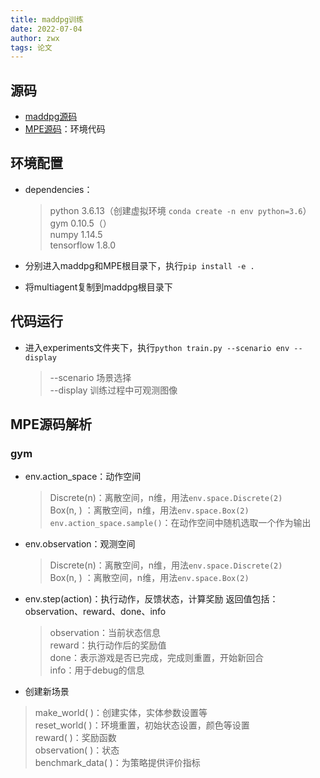 ```yaml
---
title: maddpg训练
date: 2022-07-04
author: zwx
tags: 论文
---
```

## 源码
- [maddpg源码](https://github.com/openai/maddpg)
- [MPE源码](https://github.com/openai/multiagent-particle-envs)：环境代码

## 环境配置
- dependencies：  
	>  python 3.6.13（创建虚拟环境 `conda create -n env python=3.6`）  
	>  gym 0.10.5（）  
	>  numpy 1.14.5  
	>  tensorflow 1.8.0
	
- 分别进入maddpg和MPE根目录下，执行`pip install -e .`
- 将multiagent复制到maddpg根目录下 

## 代码运行
- 进入experiments文件夹下，执行`python train.py --scenario env --display` 

	> --scenario 场景选择  
	> --display 训练过程中可观测图像  	  
	
## MPE源码解析
### gym
- env.action_space：动作空间  

	> Discrete(n)：离散空间，n维，用法`env.space.Discrete(2)`  
	> Box(n, ) ：离散空间，n维，用法`env.space.Box(2)`  
	> `env.action_space.sample()`：在动作空间中随机选取一个作为输出 
- env.observation：观测空间  
	> Discrete(n)：离散空间，n维，用法`env.space.Discrete(2)`  
	> Box(n, ) ：离散空间，n维，用法`env.space.Box(2)`  
- env.step(action)：执行动作，反馈状态，计算奖励
	返回值包括：observation、reward、done、info  
	> observation：当前状态信息  
	> reward：执行动作后的奖励值  
	> done：表示游戏是否已完成，完成则重置，开始新回合  
	> info：用于debug的信息
- 创建新场景  
> make_world( )：创建实体，实体参数设置等   
> reset_world( )：环境重置，初始状态设置，颜色等设置  
> reward( )：奖励函数  
> observation( )：状态  
> benchmark_data( )：为策略提供评价指标







